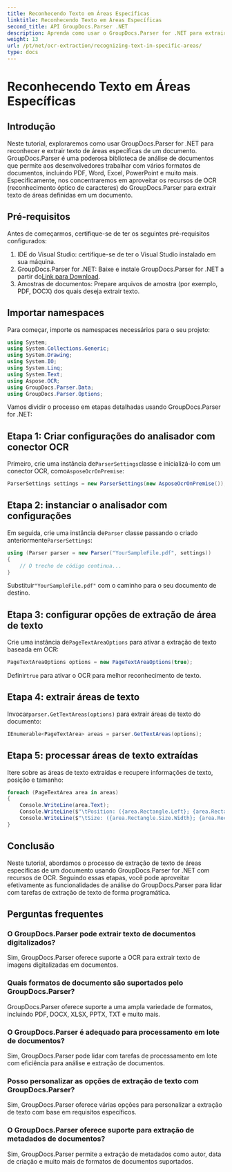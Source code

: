 ```yaml
---
title: Reconhecendo Texto em Áreas Específicas
linktitle: Reconhecendo Texto em Áreas Específicas
second_title: API GroupDocs.Parser .NET
description: Aprenda como usar o GroupDocs.Parser for .NET para extrair texto de áreas específicas em documentos com recursos de OCR.
weight: 13
url: /pt/net/ocr-extraction/recognizing-text-in-specific-areas/
type: docs
---
```

# Reconhecendo Texto em Áreas Específicas

## Introdução
Neste tutorial, exploraremos como usar GroupDocs.Parser for .NET para reconhecer e extrair texto de áreas específicas de um documento. GroupDocs.Parser é uma poderosa biblioteca de análise de documentos que permite aos desenvolvedores trabalhar com vários formatos de documentos, incluindo PDF, Word, Excel, PowerPoint e muito mais. Especificamente, nos concentraremos em aproveitar os recursos de OCR (reconhecimento óptico de caracteres) do GroupDocs.Parser para extrair texto de áreas definidas em um documento.
## Pré-requisitos
Antes de começarmos, certifique-se de ter os seguintes pré-requisitos configurados:
1. IDE do Visual Studio: certifique-se de ter o Visual Studio instalado em sua máquina.
2.  GroupDocs.Parser for .NET: Baixe e instale GroupDocs.Parser for .NET a partir do[Link para Download](https://releases.groupdocs.com/parser/net/).
3. Amostras de documentos: Prepare arquivos de amostra (por exemplo, PDF, DOCX) dos quais deseja extrair texto.

## Importar namespaces
Para começar, importe os namespaces necessários para o seu projeto:
```csharp
using System;
using System.Collections.Generic;
using System.Drawing;
using System.IO;
using System.Linq;
using System.Text;
using Aspose.OCR;
using GroupDocs.Parser.Data;
using GroupDocs.Parser.Options;
```

Vamos dividir o processo em etapas detalhadas usando GroupDocs.Parser for .NET:
## Etapa 1: Criar configurações do analisador com conector OCR
 Primeiro, crie uma instância de`ParserSettings`classe e inicializá-lo com um conector OCR, como`AsposeOcrOnPremise`:
```csharp
ParserSettings settings = new ParserSettings(new AsposeOcrOnPremise());
```
## Etapa 2: instanciar o analisador com configurações
 Em seguida, crie uma instância de`Parser` classe passando o criado anteriormente`ParserSettings`:
```csharp
using (Parser parser = new Parser("YourSampleFile.pdf", settings))
{
    // O trecho de código continua...
}
```
 Substituir`"YourSampleFile.pdf"` com o caminho para o seu documento de destino.
## Etapa 3: configurar opções de extração de área de texto
 Crie uma instância de`PageTextAreaOptions` para ativar a extração de texto baseada em OCR:
```csharp
PageTextAreaOptions options = new PageTextAreaOptions(true);
```
 Definir`true` para ativar o OCR para melhor reconhecimento de texto.
## Etapa 4: extrair áreas de texto
 Invocar`parser.GetTextAreas(options)` para extrair áreas de texto do documento:
```csharp
IEnumerable<PageTextArea> areas = parser.GetTextAreas(options);
```
## Etapa 5: processar áreas de texto extraídas
Itere sobre as áreas de texto extraídas e recupere informações de texto, posição e tamanho:
```csharp
foreach (PageTextArea area in areas)
{
    Console.WriteLine(area.Text);
    Console.WriteLine($"\tPosition: ({area.Rectangle.Left}; {area.Rectangle.Top})");
    Console.WriteLine($"\tSize: ({area.Rectangle.Size.Width}; {area.Rectangle.Size.Height})");
}
```

## Conclusão
Neste tutorial, abordamos o processo de extração de texto de áreas específicas de um documento usando GroupDocs.Parser for .NET com recursos de OCR. Seguindo essas etapas, você pode aproveitar efetivamente as funcionalidades de análise do GroupDocs.Parser para lidar com tarefas de extração de texto de forma programática.

## Perguntas frequentes
### O GroupDocs.Parser pode extrair texto de documentos digitalizados?
Sim, GroupDocs.Parser oferece suporte a OCR para extrair texto de imagens digitalizadas em documentos.
### Quais formatos de documento são suportados pelo GroupDocs.Parser?
GroupDocs.Parser oferece suporte a uma ampla variedade de formatos, incluindo PDF, DOCX, XLSX, PPTX, TXT e muito mais.
### O GroupDocs.Parser é adequado para processamento em lote de documentos?
Sim, GroupDocs.Parser pode lidar com tarefas de processamento em lote com eficiência para análise e extração de documentos.
### Posso personalizar as opções de extração de texto com GroupDocs.Parser?
Sim, GroupDocs.Parser oferece várias opções para personalizar a extração de texto com base em requisitos específicos.
### O GroupDocs.Parser oferece suporte para extração de metadados de documentos?
Sim, GroupDocs.Parser permite a extração de metadados como autor, data de criação e muito mais de formatos de documentos suportados.